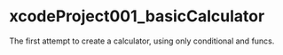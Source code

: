 # xcodeProject001_basicCalculator

The first attempt to create a calculator, using only conditional and funcs.
